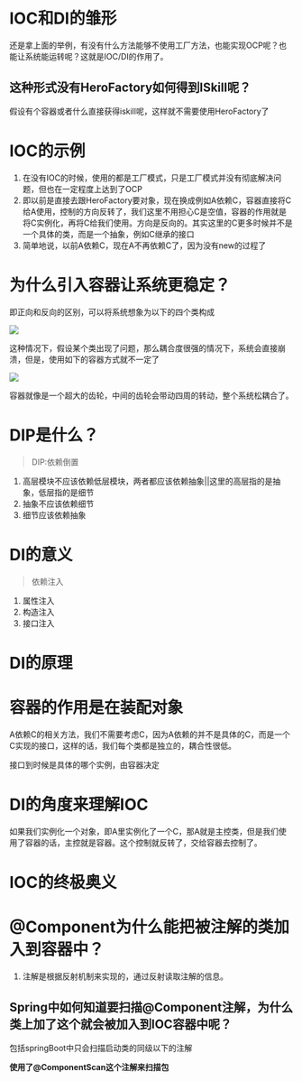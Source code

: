 # IOC和DI的雏形

还是拿上面的举例，有没有什么方法能够不使用工厂方法，也能实现OCP呢？也能让系统能运转呢？这就是IOC/DI的作用了。

## 这种形式没有HeroFactory如何得到ISkill呢？

假设有个容器或者什么直接获得iskill呢，这样就不需要使用HeroFactory了

# IOC的示例

1. 在没有IOC的时候，使用的都是工厂模式，只是工厂模式并没有彻底解决问题，但也在一定程度上达到了OCP
2. 即以前是直接去跟HeroFactory要对象，现在换成例如A依赖C，容器直接将C给A使用，控制的方向反转了，我们这里不用担心C是空值，容器的作用就是将C实例化，再将C给我们使用。方向是反向的。其实这里的C更多时候并不是一个具体的类，而是一个抽象，例如C继承的接口
3. 简单地说，以前A依赖C，现在A不再依赖C了，因为没有new的过程了

# 为什么引入容器让系统更稳定？

即正向和反向的区别，可以将系统想象为以下的四个类构成

![](https://i.loli.net/2020/08/18/i2QbTMI89hdHaYc.png)

这种情况下，假设某个类出现了问题，那么耦合度很强的情况下，系统会直接崩溃，但是，使用如下的容器方式就不一定了

![](https://i.loli.net/2020/08/18/7PgWU3GolLVaK6C.png)

容器就像是一个超大的齿轮，中间的齿轮会带动四周的转动，整个系统松耦合了。

# DIP是什么？

> DIP:依赖倒置

1. 高层模块不应该依赖低层模块，两者都应该依赖抽象||这里的高层指的是抽象，低层指的是细节
2. 抽象不应该依赖细节
3. 细节应该依赖抽象

# DI的意义

> 依赖注入

1. 属性注入
2. 构造注入
3. 接口注入

# DI的原理

# 容器的作用是在装配对象

A依赖C的相关方法，我们不需要考虑C，因为A依赖的并不是具体的C，而是一个C实现的接口，这样的话，我们每个类都是独立的，耦合性很低。

接口到时候是具体的哪个实例，由容器决定

# DI的角度来理解IOC

如果我们实例化一个对象，即A里实例化了一个C，那A就是主控类，但是我们使用了容器的话，主控就是容器。这个控制就反转了，交给容器去控制了。

# IOC的终极奥义

# @Component为什么能把被注解的类加入到容器中？

1. 注解是根据反射机制来实现的，通过反射读取注解的信息。

## Spring中如何知道要扫描@Component注解，为什么类上加了这个就会被加入到IOC容器中呢？

包括springBoot中只会扫描启动类的同级以下的注解

**使用了@ComponentScan这个注解来扫描包**